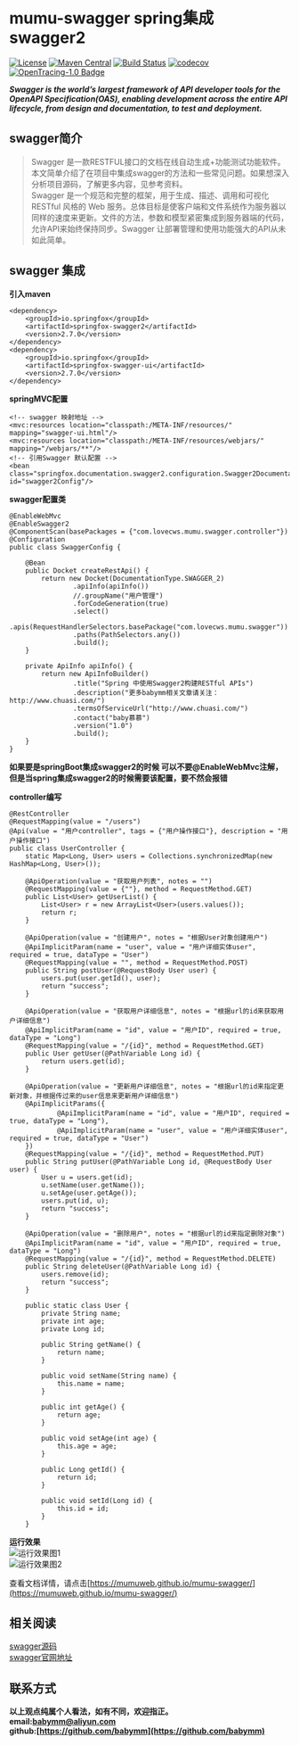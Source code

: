 # mumu-swagger spring集成swagger2
[![License](https://img.shields.io/badge/License-Apache%202.0-blue.svg)](https://github.com/mumudemo/mumu-kafka/blob/master/LICENSE) 
[![Maven Central](https://img.shields.io/maven-central/v/com.weibo/motan.svg?label=Maven%20Central)](https://github.com/mumuweb/mumu-swagger) 
[![Build Status](https://travis-ci.org/mumuweb/mumu-swagger.svg?branch=master)](https://travis-ci.org/mumuweb/mumu-kafka)
[![codecov](https://codecov.io/gh/mumuweb/mumu-swagger/branch/master/graph/badge.svg)](https://codecov.io/gh/mumuweb/mumu-swagger)
[![OpenTracing-1.0 Badge](https://img.shields.io/badge/OpenTracing--1.0-enabled-blue.svg)](http://opentracing.io)

***Swagger is the world’s largest framework of API developer tools for the OpenAPI Specification(OAS), enabling development across the entire API lifecycle, from design and documentation, to test and deployment.***

## swagger简介
> Swagger 是一款RESTFUL接口的文档在线自动生成+功能测试功能软件。本文简单介绍了在项目中集成swagger的方法和一些常见问题。如果想深入分析项目源码，了解更多内容，见参考资料。  
> Swagger 是一个规范和完整的框架，用于生成、描述、调用和可视化 RESTful 风格的 Web 服务。总体目标是使客户端和文件系统作为服务器以同样的速度来更新。文件的方法，参数和模型紧密集成到服务器端的代码，允许API来始终保持同步。Swagger 让部署管理和使用功能强大的API从未如此简单。

## swagger 集成
**引入maven**
```
<dependency>
    <groupId>io.springfox</groupId>
    <artifactId>springfox-swagger2</artifactId>
    <version>2.7.0</version>
</dependency>
<dependency>
    <groupId>io.springfox</groupId>
    <artifactId>springfox-swagger-ui</artifactId>
    <version>2.7.0</version>
</dependency>
```
**springMVC配置**
```
<!-- swagger 映射地址 -->
<mvc:resources location="classpath:/META-INF/resources/" mapping="swagger-ui.html"/>
<mvc:resources location="classpath:/META-INF/resources/webjars/" mapping="/webjars/**"/>
<!-- 引用Swagger 默认配置 -->
<bean class="springfox.documentation.swagger2.configuration.Swagger2DocumentationConfiguration" id="swagger2Config"/>
```

**swagger配置类**
```
@EnableWebMvc
@EnableSwagger2
@ComponentScan(basePackages = {"com.lovecws.mumu.swagger.controller"})
@Configuration
public class SwaggerConfig {

    @Bean
    public Docket createRestApi() {
        return new Docket(DocumentationType.SWAGGER_2)
                .apiInfo(apiInfo())
                //.groupName("用户管理")
                .forCodeGeneration(true)
                .select()
                .apis(RequestHandlerSelectors.basePackage("com.lovecws.mumu.swagger"))
                .paths(PathSelectors.any())
                .build();
    }

    private ApiInfo apiInfo() {
        return new ApiInfoBuilder()
                .title("Spring 中使用Swagger2构建RESTful APIs")
                .description("更多babymm相关文章请关注：http://www.chuasi.com/")
                .termsOfServiceUrl("http://www.chuasi.com/")
                .contact("baby慕慕")
                .version("1.0")
                .build();
    }
}
```
**如果要是springBoot集成swagger2的时候 可以不要@EnableWebMvc注解，但是当spring集成swagger2的时候需要该配置，要不然会报错**

**controller编写**
```
@RestController
@RequestMapping(value = "/users")
@Api(value = "用户controller", tags = {"用户操作接口"}, description = "用户操作接口")
public class UserController {
    static Map<Long, User> users = Collections.synchronizedMap(new HashMap<Long, User>());

    @ApiOperation(value = "获取用户列表", notes = "")
    @RequestMapping(value = {""}, method = RequestMethod.GET)
    public List<User> getUserList() {
        List<User> r = new ArrayList<User>(users.values());
        return r;
    }

    @ApiOperation(value = "创建用户", notes = "根据User对象创建用户")
    @ApiImplicitParam(name = "user", value = "用户详细实体user", required = true, dataType = "User")
    @RequestMapping(value = "", method = RequestMethod.POST)
    public String postUser(@RequestBody User user) {
        users.put(user.getId(), user);
        return "success";
    }

    @ApiOperation(value = "获取用户详细信息", notes = "根据url的id来获取用户详细信息")
    @ApiImplicitParam(name = "id", value = "用户ID", required = true, dataType = "Long")
    @RequestMapping(value = "/{id}", method = RequestMethod.GET)
    public User getUser(@PathVariable Long id) {
        return users.get(id);
    }

    @ApiOperation(value = "更新用户详细信息", notes = "根据url的id来指定更新对象，并根据传过来的user信息来更新用户详细信息")
    @ApiImplicitParams({
            @ApiImplicitParam(name = "id", value = "用户ID", required = true, dataType = "Long"),
            @ApiImplicitParam(name = "user", value = "用户详细实体user", required = true, dataType = "User")
    })
    @RequestMapping(value = "/{id}", method = RequestMethod.PUT)
    public String putUser(@PathVariable Long id, @RequestBody User user) {
        User u = users.get(id);
        u.setName(user.getName());
        u.setAge(user.getAge());
        users.put(id, u);
        return "success";
    }

    @ApiOperation(value = "删除用户", notes = "根据url的id来指定删除对象")
    @ApiImplicitParam(name = "id", value = "用户ID", required = true, dataType = "Long")
    @RequestMapping(value = "/{id}", method = RequestMethod.DELETE)
    public String deleteUser(@PathVariable Long id) {
        users.remove(id);
        return "success";
    }

    public static class User {
        private String name;
        private int age;
        private Long id;

        public String getName() {
            return name;
        }

        public void setName(String name) {
            this.name = name;
        }

        public int getAge() {
            return age;
        }

        public void setAge(int age) {
            this.age = age;
        }

        public Long getId() {
            return id;
        }

        public void setId(Long id) {
            this.id = id;
        }
    }
```

**运行效果**  
![运行效果图1](https://github.com/mumuweb/mumu-swagger/blob/master/docs/img/swagger1.png)  
![运行效果图2](https://github.com/mumuweb/mumu-swagger/blob/master/docs/img/swagger1.png)

查看文档详情，请点击[https://mumuweb.github.io/mumu-swagger/](https://mumuweb.github.io/mumu-swagger/)
## 相关阅读  
[swagger源码](https://github.com/swagger-api)   
[swagger官网地址](https://swagger.io/)   

## 联系方式
**以上观点纯属个人看法，如有不同，欢迎指正。  
email:<babymm@aliyun.com>  
github:[https://github.com/babymm](https://github.com/babymm)**